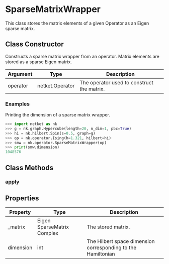# SparseMatrixWrapper
This class stores the matrix elements of a given Operator as an Eigen sparse matrix.

## Class Constructor
Constructs a sparse matrix wrapper from an operator. Matrix elements are
stored as a sparse Eigen matrix.

|Argument|     Type      |               Description                |
|--------|---------------|------------------------------------------|
|operator|netket.Operator|The operator used to construct the matrix.|

### Examples
Printing the dimension of a sparse matrix wrapper.

```python
>>> import netket as nk
>>> g = nk.graph.Hypercube(length=20, n_dim=1, pbc=True)
>>> hi = nk.hilbert.Spin(s=0.5, graph=g)
>>> op = nk.operator.Ising(h=1.321, hilbert=hi)
>>> smw = nk.operator.SparseMatrixWrapper(op)
>>> print(smw.dimension)
1048576

```



## Class Methods 
### apply
## Properties

|Property |           Type            |                         Description                         |
|---------|---------------------------|-------------------------------------------------------------|
|_matrix  |Eigen SparseMatrix Complex | The stored matrix.                                          |
|dimension|int                        | The Hilbert space dimension corresponding to the Hamiltonian|
